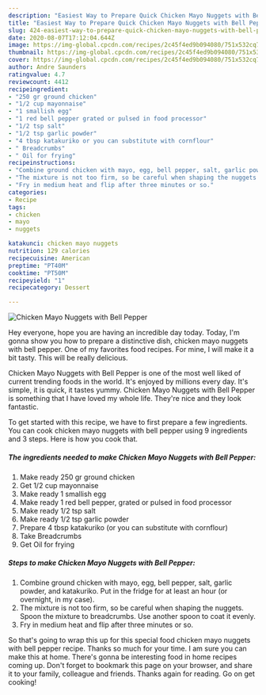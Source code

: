 ```yaml
---
description: "Easiest Way to Prepare Quick Chicken Mayo Nuggets with Bell Pepper"
title: "Easiest Way to Prepare Quick Chicken Mayo Nuggets with Bell Pepper"
slug: 424-easiest-way-to-prepare-quick-chicken-mayo-nuggets-with-bell-pepper
date: 2020-08-07T17:12:04.644Z
image: https://img-global.cpcdn.com/recipes/2c45f4ed9b094080/751x532cq70/chicken-mayo-nuggets-with-bell-pepper-recipe-main-photo.jpg
thumbnail: https://img-global.cpcdn.com/recipes/2c45f4ed9b094080/751x532cq70/chicken-mayo-nuggets-with-bell-pepper-recipe-main-photo.jpg
cover: https://img-global.cpcdn.com/recipes/2c45f4ed9b094080/751x532cq70/chicken-mayo-nuggets-with-bell-pepper-recipe-main-photo.jpg
author: Andre Saunders
ratingvalue: 4.7
reviewcount: 4412
recipeingredient:
- "250 gr ground chicken"
- "1/2 cup mayonnaise"
- "1 smallish egg"
- "1 red bell pepper grated or pulsed in food processor"
- "1/2 tsp salt"
- "1/2 tsp garlic powder"
- "4 tbsp katakuriko or you can substitute with cornflour"
- " Breadcrumbs"
- " Oil for frying"
recipeinstructions:
- "Combine ground chicken with mayo, egg, bell pepper, salt, garlic powder, and katakuriko. Put in the fridge for at least an hour (or overnight, in my case)."
- "The mixture is not too firm, so be careful when shaping the nuggets. Spoon the mixture to breadcrumbs. Use another spoon to coat it evenly."
- "Fry in medium heat and flip after three minutes or so."
categories:
- Recipe
tags:
- chicken
- mayo
- nuggets

katakunci: chicken mayo nuggets 
nutrition: 129 calories
recipecuisine: American
preptime: "PT40M"
cooktime: "PT50M"
recipeyield: "1"
recipecategory: Dessert

---
```



![Chicken Mayo Nuggets with Bell Pepper](https://img-global.cpcdn.com/recipes/2c45f4ed9b094080/751x532cq70/chicken-mayo-nuggets-with-bell-pepper-recipe-main-photo.jpg)

Hey everyone, hope you are having an incredible day today. Today, I'm gonna show you how to prepare a distinctive dish, chicken mayo nuggets with bell pepper. One of my favorites food recipes. For mine, I will make it a bit tasty. This will be really delicious.

Chicken Mayo Nuggets with Bell Pepper is one of the most well liked of current trending foods in the world. It's enjoyed by millions every day. It's simple, it is quick, it tastes yummy. Chicken Mayo Nuggets with Bell Pepper is something that I have loved my whole life. They're nice and they look fantastic.




To get started with this recipe, we have to first prepare a few ingredients. You can cook chicken mayo nuggets with bell pepper using 9 ingredients and 3 steps. Here is how you cook that.

<!--inarticleads1-->

##### The ingredients needed to make Chicken Mayo Nuggets with Bell Pepper:

1. Make ready 250 gr ground chicken
1. Get 1/2 cup mayonnaise
1. Make ready 1 smallish egg
1. Make ready 1 red bell pepper, grated or pulsed in food processor
1. Make ready 1/2 tsp salt
1. Make ready 1/2 tsp garlic powder
1. Prepare 4 tbsp katakuriko (or you can substitute with cornflour)
1. Take  Breadcrumbs
1. Get  Oil for frying




<!--inarticleads2-->

##### Steps to make Chicken Mayo Nuggets with Bell Pepper:

1. Combine ground chicken with mayo, egg, bell pepper, salt, garlic powder, and katakuriko. Put in the fridge for at least an hour (or overnight, in my case).
1. The mixture is not too firm, so be careful when shaping the nuggets. Spoon the mixture to breadcrumbs. Use another spoon to coat it evenly.
1. Fry in medium heat and flip after three minutes or so.




So that's going to wrap this up for this special food chicken mayo nuggets with bell pepper recipe. Thanks so much for your time. I am sure you can make this at home. There's gonna be interesting food in home recipes coming up. Don't forget to bookmark this page on your browser, and share it to your family, colleague and friends. Thanks again for reading. Go on get cooking!
